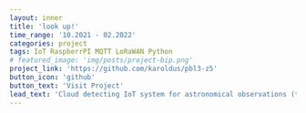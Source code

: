 ```yaml
---
layout: inner
title: 'look up!'
time_range: '10.2021 - 02.2022'
categories: project
tags: IoT RaspberrPI MQTT LoRaWAN Python
# featured_image: 'img/posts/project-bip.png'
project_link: 'https://github.com/karoldus/pbl3-z5'
button_icon: 'github'
button_text: 'Visit Project'
lead_text: 'Cloud detecting IoT system for astronomical observations (term group project).' # My role was to make a prototype based on Arduino, IR sensor and display.'
---
```

